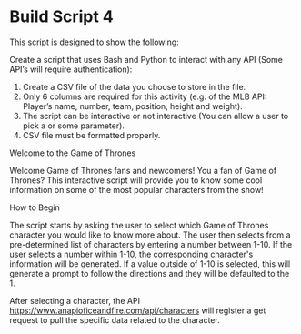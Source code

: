 # Build Script 4 

This script is designed to show the following:

Create a script that uses Bash and Python to interact with any API (Some API’s will require authentication):
1. Create a CSV file of the data you choose to store in the file.
2. Only 6 columns are required for this activity (e.g. of the MLB API: Player’s name, number, team, position, height and weight).
3. The script can be interactive or not interactive (You can allow a user to pick a or some parameter).
4. CSV file must be formatted properly.

Welcome to the Game of Thrones

Welcome Game of Thrones fans and newcomers!  You a fan of Game of Thrones?  This interactive script will provide you to know some cool information on some of the most popular characters from the show!

How to Begin

The script starts by asking the user to select which Game of Thrones character you would like to know more about.  The user then selects from a pre-determined list of characters by entering a number between 1-10.  If the user selects a number within 1-10, the corresponding character's information will be generated.  If a value outside of 1-10 is selected, this will generate a prompt to follow the directions and they will be defaulted to the 1.

After selecting a character, the API https://www.anapioficeandfire.com/api/characters will register a get request to pull the specific data related to the character.

